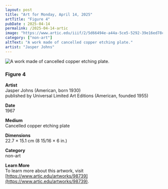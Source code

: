 ```yaml
---
layout: post
title: "Art for Monday, April 14, 2025"
artTitle: "Figure 4"
pubDate : 2025-04-14
permalink: /2025-04-14-artic
image: "https://www.artic.edu/iiif/2/5d66494e-a44a-5ce5-5292-39e16ed78c0f/full/1686,/0/default.jpg"
category: ["non-art"]
altText: "A work made of cancelled copper etching plate."
artist: "Jasper Johns"
---
```

 
<img src='https://www.artic.edu/iiif/2/5d66494e-a44a-5ce5-5292-39e16ed78c0f/full/1686,/0/default.jpg' alt='A work made of cancelled copper etching plate.' style='border-radius=5px'> 
 
### Figure 4
 
**Artist**<br>
Jasper Johns (American, born 1930)<br>
published by Universal Limited Art Editions (American, founded 1955)
 
**Date**<br>
1967
 
**Medium**<br>
Cancelled copper etching plate
 
**Dimensions**<br>
22.7 × 15.1 cm (8 15/16 × 6 in.)
 
**Category**<br>
non-art
 
**Learn More**<br>
To learn more about this artwork, visit [https://www.artic.edu/artworks/98739](https://www.artic.edu/artworks/98739).